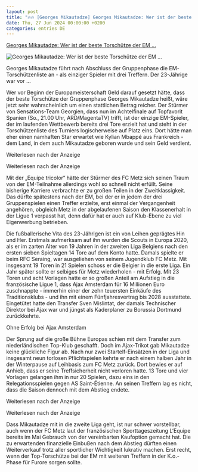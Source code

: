 ```yaml
---
layout: post
title: "🔥🔥 [Georges Mikautadze] Georges Mikautadze: Wer ist der beste Torschütze der EM ..."
date: Thu, 27 Jun 2024 00:00:00 +0200
categories: entries DE
---
```

[Georges Mikautadze: Wer ist der beste Torschütze der EM ...](https://www.rnd.de/sport/georges-mikautadze-wer-ist-der-beste-torschuetze-der-em-gruppenphase-ZNZOAE6B25D5BB62YOXNIYCCTE.html)

![Georges Mikautadze: Wer ist der beste Torschütze der EM ...](https://www.rnd.de/resizer/v2/4IDM7SWS5ZE75LPCMBCJJONPEQ.jpg?auth=600b0800d251e2c8582bbbf92f8147e7a14f52644afc91188fddc0d1585d2b58&quality=70&width=1200&height=630&smart=true)

Georges Mikautadze führt nach Abschluss der Gruppenphase die EM-Torschützenliste an - als einziger Spieler mit drei Treffern. Der 23-Jährige war vor ...

Wer vor Beginn der Europameisterschaft Geld darauf gesetzt hätte, dass der beste Torschütze der Gruppenphase Georges Mikautadze heißt, wäre jetzt sehr wahrscheinlich um einen stattlichen Betrag reicher. Der Stürmer von Sensations-Team Georgien, dass nun im Achtelfinale auf Topfavorit Spanien (So., 21.00 Uhr, ARD/MagentaTV) trifft, ist der einzige EM-Spieler, der im laufenden Wettbewerb bereits drei Tore erzielt hat und steht in der Torschützenliste des Turniers logischerweise auf Platz eins. Dort hätte man eher einen namhaften Star erwartet wie Kylian Mbappé aus Frankreich - dem Land, in dem auch Mikautadze geboren wurde und sein Geld verdient.

Weiterlesen nach der Anzeige

Weiterlesen nach der Anzeige

Mit der „Equipe tricolor“ hätte der Stürmer des FC Metz sich seinen Traum von der EM-Teilnahme allerdings wohl so schnell nicht erfüllt. Seine bisherige Karriere verbrachte er zu großen Teilen in der Zweitklassigkeit. Das dürfte spätestens nach der EM, bei der er in jedem der drei Gruppenspielen einen Treffer erzielte, erst einmal der Vergangenheit angehören, obgleich Metz in der abgelaufenen Saison den Klassenerhalt in der Ligue 1 verpasst hat, denn dafür hat er auch auf Klub-Ebene zu viel Eigenwerbung betrieben.

Die fußballerische Vita des 23-Jährigen ist ein von Leihen geprägtes Hin und Her. Erstmals aufmerksam auf ihn wurden die Scouts in Europa 2020, als er im zarten Alter von 19 Jahren in der zweiten Liga Belgiens nach den ersten sieben Spieltagen 14 Tore auf dem Konto hatte. Damals spielte er beim RFC Seraing, war ausgeliehen von seinem Jugendklub FC Metz. Mit insgesamt 19 Toren in 21 Spielen schoss er die Belgier in die erste Liga. Ein Jahr später sollte er selbiges für Metz wiederholen - mit Erfolg. Mit 23 Toren und acht Vorlagen hatte er so großen Anteil am Aufstieg in die französische Ligue 1, dass Ajax Amsterdam für 16 Millionen Euro zuschnappte - immerhin einer der zehn teuersten Einkäufe des Traditionsklubs - und ihn mit einem Fünfjahresvertrag bis 2028 ausstattete. Eingetütet hatte den Transfer Sven Mislintat, der damals Technischer Direktor bei Ajax war und jüngst als Kaderplaner zu Borussia Dortmund zurückkehrte.

Ohne Erfolg bei Ajax Amsterdam

Der Sprung auf die große Bühne Europas schien mit dem Transfer zum niederländischen Top-Klub geschafft. Doch im Ajax-Trikot gab Mikautadze keine glückliche Figur ab. Nach nur zwei Startelf-Einsätzen in der Liga und insgesamt neun torlosen Pflichtspielen kehrte er nach einem halben Jahr in der Winterpause auf Leihbasis zum FC Metz zurück. Dort bewies er auf Anhieb, dass er seine Treffsicherheit nicht verloren hatte. 13 Tore und vier Vorlagen gelangen ihm in nur 20 Spielen, dazu eins in den Relegationsspielen gegen AS Saint-Étienne. An seinen Treffern lag es nicht, dass die Saison dennoch mit dem Abstieg endete.

Weiterlesen nach der Anzeige

Weiterlesen nach der Anzeige

Dass Mikautadze mit in die zweite Liga geht, ist nur schwer vorstellbar, auch wenn der FC Metz laut der französischen Sporttageszeitung L‘Equipe bereits im Mai Gebrauch von der vereinbarten Kaufoption gemacht hat. Die zu erwartenden finanzielle Einbußen nach dem Abstieg dürften einen Weiterverkauf trotz aller sportlicher Wichtigkeit lukrativ machen. Erst recht, wenn der Top-Torschütze bei der EM mit weiteren Treffern in der K.o.-Phase für Furore sorgen sollte.

